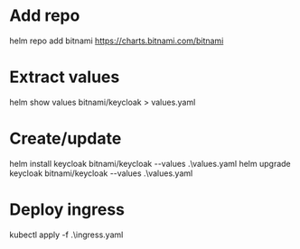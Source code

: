 # Add repo
helm repo add bitnami https://charts.bitnami.com/bitnami

# Extract values
helm show values bitnami/keycloak > values.yaml

# Create/update 
helm install keycloak bitnami/keycloak --values .\values.yaml
helm upgrade keycloak bitnami/keycloak --values .\values.yaml

# Deploy ingress
kubectl apply -f .\ingress.yaml